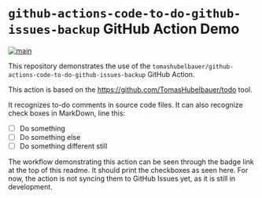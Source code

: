 # `github-actions-code-to-do-github-issues-backup` GitHub Action Demo

[svg]: https://github.com/TomasHubelbauer/github-actions-code-to-do-github-issues-backup-demo/actions/workflows/main.yml/badge.svg
[yml]: https://github.com/TomasHubelbauer/github-actions-code-to-do-github-issues-backup-demo/actions/workflows/main.yml
[![main][svg]][yml]

This repository demonstrates the use of the
`tomashubelbauer/github-actions-code-to-do-github-issues-backup` GitHub Action.

This action is based on the https://github.com/TomasHubelbauer/todo tool.

It recognizes to-do comments in source code files. It can also recognize check
boxes in MarkDown, line this:

- [ ] Do something
- [ ] Do something else
- [ ] Do something different still

The workflow demonstrating this action can be seen through the badge link at the
top of this readme. It should print the checkboxes as seen here. For now, the
action is not syncing them to GitHub Issues yet, as it is still in development.
